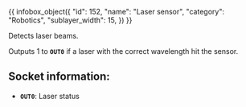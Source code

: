 {{ infobox_object({
	"id": 152,
	"name": "Laser sensor",
	"category": "Robotics",
	"sublayer_width": 15,
}) }}

Detects laser beams.

Outputs 1 to **`OUT0`** if a laser with the correct wavelength hit the sensor.

## Socket information:
- **`OUT0`**: Laser status